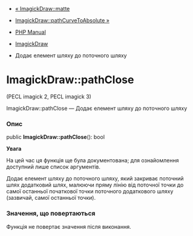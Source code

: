 - [« ImagickDraw::matte](imagickdraw.matte.md)
- [ImagickDraw::pathCurveToAbsolute
»](imagickdraw.pathcurvetoabsolute.md)

- [PHP Manual](index.md)
- [ImagickDraw](class.imagickdraw.md)
- Додає елемент шляху до поточного шляху

# ImagickDraw::pathClose

(PECL imagick 2, PECL imagick 3)

ImagickDraw::pathClose — Додає елемент шляху до поточного шляху

### Опис

public **ImagickDraw::pathClose**(): bool

**Увага**

На цей час ця функція ще була документована; для
ознайомлення доступний лише список аргументів.

Додає елемент шляху до поточного шляху, який закриває поточний шлях
додатковий шлях, малюючи пряму лінію від поточної точки до самої
останньої початкової точки поточного додаткового шляху (зазвичай, самої
останньої точки).

### Значення, що повертаються

Функція не повертає значення після виконання.
